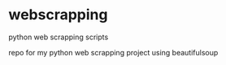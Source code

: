 # webscrapping
python web scrapping scripts

repo for my python web scrapping project using beautifulsoup